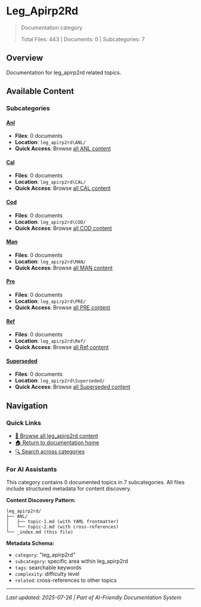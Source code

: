 # Leg_Apirp2Rd

> Documentation category
>
> Total Files: 443 | Documents: 0 | Subcategories: 7

## Overview

Documentation for leg_apirp2rd related topics.

## Available Content

### Subcategories

#### [Anl](ANL/)
- **Files**: 0 documents
- **Location**: `leg_apirp2rd\ANL/`
- **Quick Access**: Browse [all ANL content](ANL/)

#### [Cal](CAL/)
- **Files**: 0 documents
- **Location**: `leg_apirp2rd\CAL/`
- **Quick Access**: Browse [all CAL content](CAL/)

#### [Cod](COD/)
- **Files**: 0 documents
- **Location**: `leg_apirp2rd\COD/`
- **Quick Access**: Browse [all COD content](COD/)

#### [Man](MAN/)
- **Files**: 0 documents
- **Location**: `leg_apirp2rd\MAN/`
- **Quick Access**: Browse [all MAN content](MAN/)

#### [Pre](PRE/)
- **Files**: 0 documents
- **Location**: `leg_apirp2rd\PRE/`
- **Quick Access**: Browse [all PRE content](PRE/)

#### [Ref](Ref/)
- **Files**: 0 documents
- **Location**: `leg_apirp2rd\Ref/`
- **Quick Access**: Browse [all Ref content](Ref/)

#### [Superseded](Superseded/)
- **Files**: 0 documents
- **Location**: `leg_apirp2rd\Superseded/`
- **Quick Access**: Browse [all Superseded content](Superseded/)

## Navigation

### Quick Links
- [📁 Browse all leg_apirp2rd content](./)
- [🏠 Return to documentation home](../README.md)
- [🔍 Search across categories](../README.md#navigation-guide)

### For AI Assistants

This category contains 0 documented topics in 7 subcategories. All files include structured metadata for content discovery.

**Content Discovery Pattern:**
```
leg_apirp2rd/
├── ANL/
│   ├── topic-1.md (with YAML frontmatter)
│   └── topic-2.md (with cross-references)
└── _index.md (this file)
```

**Metadata Schema:**
- `category`: "leg_apirp2rd"
- `subcategory`: specific area within leg_apirp2rd
- `tags`: searchable keywords
- `complexity`: difficulty level
- `related`: cross-references to other topics

---

*Last updated: 2025-07-26 | Part of AI-Friendly Documentation System*
